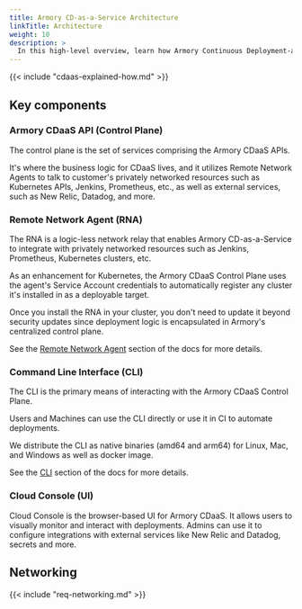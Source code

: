 ```yaml
---
title: Armory CD-as-a-Service Architecture
linkTitle: Architecture
weight: 10
description: >
  In this high-level overview, learn how Armory Continuous Deployment-as-a-Service works and about its key components.
---
```


{{< include "cdaas-explained-how.md" >}}

## Key components

### Armory CDaaS API (Control Plane)
The control plane is the set of services comprising the Armory CDaaS APIs.

It's where the business logic for CDaaS lives, and it utilizes Remote Network Agents to talk to customer's privately networked resources such as Kubernetes APIs, Jenkins, Prometheus, etc., as well as external services, such as New Relic, Datadog, and more.

### Remote Network Agent (RNA)

The RNA is a logic-less network relay that enables Armory CD-as-a-Service to integrate with privately networked resources such as Jenkins, Prometheus, Kubernetes clusters, etc.

As an enhancement for Kubernetes, the Armory CDaaS Control Plane uses the agent's Service Account credentials to automatically register any cluster it's installed in as a deployable target.

Once you install the RNA in your cluster, you don't need to update it beyond security updates since deployment logic is encapsulated in Armory's centralized control plane.

See the [Remote Network Agent](/remote-network-agent/overview) section of the docs for more details.


### Command Line Interface (CLI)

The CLI is the primary means of interacting with the Armory CDaaS Control Plane.

Users and Machines can use the CLI directly or use it in CI to automate deployments.

We distribute the CLI as native binaries (amd64 and arm64) for Linux, Mac, and Windows as well as docker image.

See the [CLI](/cli) section of the docs for more details.

### Cloud Console (UI)

Cloud Console is the browser-based UI for Armory CDaaS. It allows users to visually monitor and interact with deployments. Admins can use it to configure integrations with external services like New Relic and Datadog, secrets and more. 

## Networking

{{< include "req-networking.md" >}}
